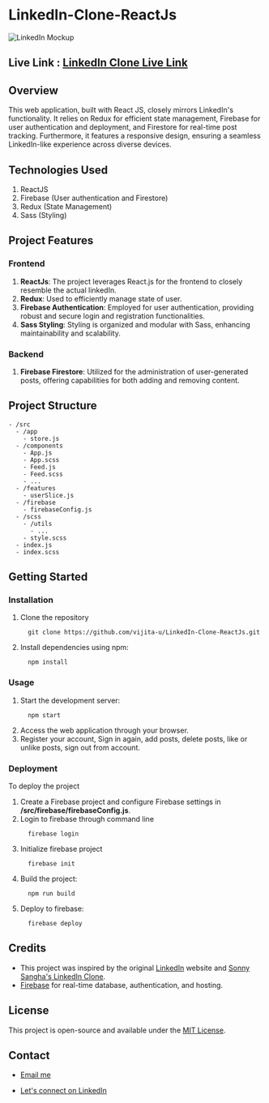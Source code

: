 # LinkedIn-Clone-ReactJs

![LinkedIn Mockup](https://github.com/vijita-u/LinkedIn-Clone-ReactJs/assets/96591032/582cdeb3-eba0-4fc2-8105-201ff7b9c80d)


## Live Link : [LinkedIn Clone Live Link](https://linkedin-clone-using-reactjs.web.app/)

## Overview
This web application, built with React JS, closely mirrors LinkedIn's functionality. It relies on Redux for efficient state management, Firebase for user authentication and deployment, and Firestore for real-time post tracking. Furthermore, it features a responsive design, ensuring a seamless LinkedIn-like experience across diverse devices.

## Technologies Used
1. ReactJS
2. Firebase (User authentication and Firestore)
3. Redux (State Management)
4. Sass (Styling)

## Project Features

### Frontend
1. **ReactJs**: The project leverages React.js for the frontend to closely resemble the actual linkedIn.
2. **Redux**: Used to efficiently manage state of user.
4. **Firebase Authentication**: Employed for user authentication, providing robust and secure login and registration functionalities.
5. **Sass Styling**: Styling is organized and modular with Sass, enhancing maintainability and scalability.

### Backend
1. **Firebase Firestore**: Utilized for the administration of user-generated posts, offering capabilities for both adding and removing content.

## Project Structure

```
- /src
  - /app
    - store.js
  - /components
    - App.js
    - App.scss
    - Feed.js
    - Feed.scss
    - ...
  - /features
    - userSlice.js
  - /firebase
    - firebaseConfig.js
  - /scss
    - /utils
      - ...
    - style.scss
  - index.js
  - index.scss
```

## Getting Started

### Installation
1. Clone the repository
   ```
     git clone https://github.com/vijita-u/LinkedIn-Clone-ReactJs.git
   ```
2. Install dependencies using npm:
   ```
     npm install
   ```

### Usage
1. Start the development server:
   ```
     npm start
   ```
2. Access the web application through your browser.
3. Register your account, Sign in again, add posts, delete posts, like or unlike posts, sign out from account.

### Deployment
To deploy the project

1. Create a Firebase project and configure Firebase settings in **/src/firebase/firebaseConfig.js**.
2. Login to firebase through command line
   ```
     firebase login
   ```
3. Initialize firebase project
   ```
     firebase init
   ```
4. Build the project:
   ```
     npm run build
   ```
5. Deploy to firebase:
   ```
     firebase deploy
   ```

## Credits

- This project was inspired by the original [LinkedIn](https://www.linkedin.com/) website and [Sonny Sangha's LinkedIn Clone](https://www.youtube.com/live/QaYts9sPmcY?si=GL6Bd307o4iSWZZL).
- [Firebase](https://firebase.google.com/) for real-time database, authentication, and hosting.

## License
This project is open-source and available under the [MIT License](https://github.com/vijita-u/LinkedIn-Clone-ReactJs/blob/main/LICENSE).


## Contact
- [Email me](mailto:udayvijita3009@gmail.com?subject=Github%20Message)

- [Let's connect on LinkedIn](https://www.linkedin.com/in/vijita-uday/)
